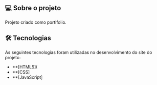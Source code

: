 ## 💻 Sobre o projeto

Projeto criado como portifolio.


## 🛠 Tecnologias

As seguintes tecnologias foram utilizadas no desenvolvimento do site do projeto:

- **[HTML5](
- **[CSS]
- **[JavaScript]
